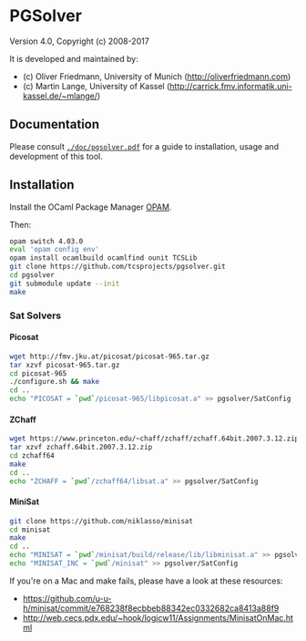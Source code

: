 PGSolver
========

Version 4.0, Copyright (c) 2008-2017

It is developed and maintained by:
- (c) Oliver Friedmann, University of Munich (http://oliverfriedmann.com)
- (c) Martin Lange, University of Kassel (http://carrick.fmv.informatik.uni-kassel.de/~mlange/)


## Documentation

Please consult [```./doc/pgsolver.pdf```](https://github.com/tcsprojects/pgsolver/blob/master/doc/pgsolver.pdf) for a guide to installation, usage and development of this tool.


## Installation

Install the OCaml Package Manager [OPAM](https://opam.ocaml.org).

Then:
```bash	
opam switch 4.03.0
eval 'opam config env'
opam install ocamlbuild ocamlfind ounit TCSLib
git clone https://github.com/tcsprojects/pgsolver.git
cd pgsolver
git submodule update --init
make
```


### Sat Solvers

#### Picosat

```bash	
wget http://fmv.jku.at/picosat/picosat-965.tar.gz
tar xzvf picosat-965.tar.gz
cd picosat-965
./configure.sh && make
cd ..
echo "PICOSAT = `pwd`/picosat-965/libpicosat.a" >> pgsolver/SatConfig
```
#### ZChaff

```bash	
wget https://www.princeton.edu/~chaff/zchaff/zchaff.64bit.2007.3.12.zip
tar xzvf zchaff.64bit.2007.3.12.zip 
cd zchaff64
make
cd ..
echo "ZCHAFF = `pwd`/zchaff64/libsat.a" >> pgsolver/SatConfig
```

#### MiniSat

```bash
git clone https://github.com/niklasso/minisat
cd minisat
make
cd ..
echo "MINISAT = `pwd`/minisat/build/release/lib/libminisat.a" >> pgsolver/SatConfig
echo "MINISAT_INC = `pwd`/minisat" >> pgsolver/SatConfig
```

If you're on a Mac and make fails, please have a look at these resources:
- https://github.com/u-u-h/minisat/commit/e768238f8ecbbeb88342ec0332682ca8413a88f9
- http://web.cecs.pdx.edu/~hook/logicw11/Assignments/MinisatOnMac.html
